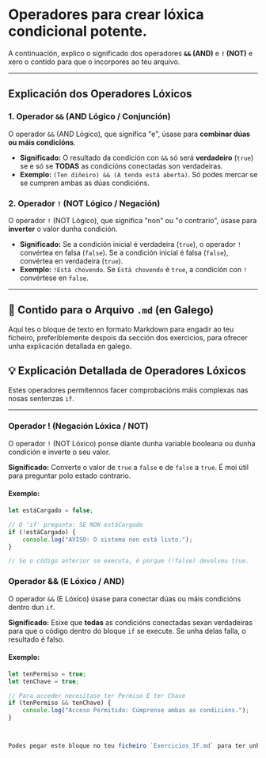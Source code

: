 # Operadores para crear lóxica condicional potente.

A continuación, explico o significado dos operadores **`&&` (AND)** e **`!` (NOT)** e xero o contido para que o incorpores ao teu arquivo.

-----

## Explicación dos Operadores Lóxicos

### 1\. Operador `&&` (AND Lógico / Conjunción)

O operador `&&` (AND Lógico), que significa "e", úsase para **combinar dúas ou máis condicións**.

  * **Significado:** O resultado da condición con `&&` só será **verdadeiro** (`true`) se e só se **TODAS** as condicións conectadas son verdadeiras.
  * **Exemplo:** `(Ten diñeiro) && (A tenda está aberta)`. Só podes mercar se se cumpren ambas as dúas condicións.

### 2\. Operador `!` (NOT Lógico / Negación)

O operador `!` (NOT Lógico), que significa "non" ou "o contrario", úsase para **inverter** o valor dunha condición.

  * **Significado:** Se a condición inicial é verdadeira (`true`), o operador `!` convértea en falsa (`false`). Se a condición inicial é falsa (`false`), convértea en verdadeira (`true`).
  * **Exemplo:** `!Está chovendo`. Se `Está chovendo` é `true`, a condición con `!` convértese en `false`.

-----

## 📝 Contido para o Arquivo `.md` (en Galego)

Aquí tes o bloque de texto en formato Markdown para engadir ao teu ficheiro, preferiblemente despois da sección dos exercicios, para ofrecer unha explicación detallada en galego.

## 💡 Explicación Detallada de Operadores Lóxicos


Estes operadores permítennos facer comprobacións máis complexas nas nosas sentenzas `if`.




-----

### Operador \! (Negación Lóxica / NOT)

O operador `!` (NOT Lóxico) ponse diante dunha variable booleana ou dunha condición e inverte o seu valor.

**Significado:** Converte o valor de `true` a `false` e de `false` a `true`. É moi útil para preguntar polo estado contrario.

#### Exemplo:

```javascript
let estáCargado = false;

// O 'if' pregunta: SE NON estáCargado
if (!estáCargado) {
    console.log("AVISO: O sistema non está listo.");
}

// Se o código anterior se executa, é porque (!false) devolveu true.
```






### Operador && (E Lóxico / AND)

O operador `&&` (E Lóxico) úsase para conectar dúas ou máis condicións dentro dun `if`.

**Significado:** Esixe que **todas** as condicións conectadas sexan verdadeiras para que o código dentro do bloque `if` se execute. Se unha delas falla, o resultado é falso.

#### Exemplo:

```javascript
let tenPermiso = true;
let tenChave = true;

// Para acceder necesítase ter Permiso E ter Chave
if (tenPermiso && tenChave) {
    console.log("Acceso Permitido: Cúmprense ambas as condicións.");
}



Podes pegar este bloque no teu ficheiro `Exercicios_IF.md` para ter unha referencia rápida sobre estes operadores.

```